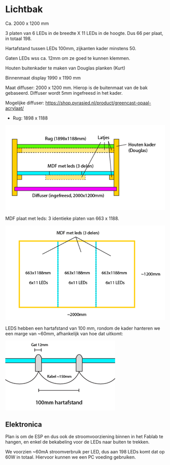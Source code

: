 # Lichtbak

Ca. 2000 x 1200 mm

3 platen van 6 LEDs in de breedte X 11 LEDs in de hoogte. Dus 66 per plaat, in totaal 198.

Hartafstand tussen LEDs 100mm, zijkanten kader minstens 50.

Gaten LEDs wss ca. 12mm om ze goed te kunnen klemmen.

Houten buitenkader te maken van Douglas planken (Kurt)

Binnenmaat display 1990 x 1190 mm

Maat diffuser: 2000 x 1200 mm. Hierop is de buitenmaat van de bak gebaseerd. Diffuser wordt 5mm ingefreesd in het kader.

Mogelijke diffuser: https://shop.pyrasied.nl/product/greencast-opaal-acrylaat/

- Rug: 1898 x 1188

![image-20240923190154174](opbouw.png)



MDF plaat met leds: 3 identieke platen van 663 x 1188.

![panelen](panelen.png)

LEDS hebben een hartafstand van 100 mm, rondom de kader hanteren we een marge van ~60mm, afhankelijk van hoe dat uitkomt:

![leds](leds.png)

## Elektronica

Plan is om de ESP en dus ook de stroomvoorziening binnen in het Fablab te hangen, en enkel de bekabeling voor de LEDs naar buiten te trekken.

We voorzien ~60mA stroomverbruik per LED, dus aan 198 LEDs komt dat op 60W in totaal. Hiervoor kunnen we een PC voeding gebruiken.
